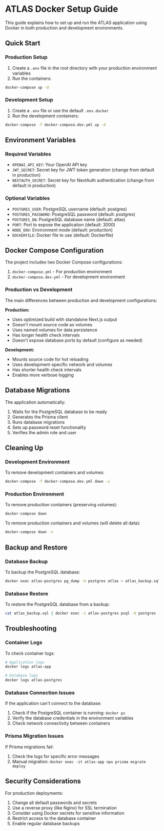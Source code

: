 # ATLAS Docker Setup Guide

This guide explains how to set up and run the ATLAS application using Docker in both production and development environments.

## Quick Start

### Production Setup

1. Create a `.env` file in the root directory with your production environment variables
2. Run the containers:

```bash
docker-compose up -d
```

### Development Setup

1. Create a `.env` file or use the default `.env.docker`
2. Run the development containers:

```bash
docker-compose -f docker-compose.dev.yml up -d
```

## Environment Variables

### Required Variables

- `OPENAI_API_KEY`: Your OpenAI API key
- `JWT_SECRET`: Secret key for JWT token generation (change from default in production)
- `NEXTAUTH_SECRET`: Secret key for NextAuth authentication (change from default in production)

### Optional Variables

- `POSTGRES_USER`: PostgreSQL username (default: postgres)
- `POSTGRES_PASSWORD`: PostgreSQL password (default: postgres)
- `POSTGRES_DB`: PostgreSQL database name (default: atlas)
- `PORT`: Port to expose the application (default: 3000)
- `NODE_ENV`: Environment mode (default: production)
- `DOCKERFILE`: Docker file to use (default: Dockerfile)

## Docker Compose Configuration

The project includes two Docker Compose configurations:

1. `docker-compose.yml` - For production environment
2. `docker-compose.dev.yml` - For development environment

### Production vs Development

The main differences between production and development configurations:

**Production:**
- Uses optimized build with standalone Next.js output
- Doesn't mount source code as volumes
- Uses named volumes for data persistence
- Has longer health check intervals
- Doesn't expose database ports by default (configure as needed)

**Development:**
- Mounts source code for hot reloading
- Uses development-specific network and volumes
- Has shorter health check intervals
- Enables more verbose logging

## Database Migrations

The application automatically:

1. Waits for the PostgreSQL database to be ready
2. Generates the Prisma client
3. Runs database migrations
4. Sets up password reset functionality
5. Verifies the admin role and user

## Cleaning Up

### Development Environment

To remove development containers and volumes:

```bash
docker-compose -f docker-compose.dev.yml down -v
```

### Production Environment

To remove production containers (preserving volumes):

```bash
docker-compose down
```

To remove production containers and volumes (will delete all data):

```bash
docker-compose down -v
```

## Backup and Restore

### Database Backup

To backup the PostgreSQL database:

```bash
docker exec atlas-postgres pg_dump -U postgres atlas > atlas_backup.sql
```

### Database Restore

To restore the PostgreSQL database from a backup:

```bash
cat atlas_backup.sql | docker exec -i atlas-postgres psql -U postgres -d atlas
```

## Troubleshooting

### Container Logs

To check container logs:

```bash
# Application logs
docker logs atlas-app

# Database logs
docker logs atlas-postgres
```

### Database Connection Issues

If the application can't connect to the database:

1. Check if the PostgreSQL container is running: `docker ps`
2. Verify the database credentials in the environment variables
3. Check network connectivity between containers

### Prisma Migration Issues

If Prisma migrations fail:

1. Check the logs for specific error messages
2. Manual migration: `docker exec -it atlas-app npx prisma migrate deploy`

## Security Considerations

For production deployments:

1. Change all default passwords and secrets
2. Use a reverse proxy (like Nginx) for SSL termination
3. Consider using Docker secrets for sensitive information
4. Restrict access to the database container
5. Enable regular database backups 